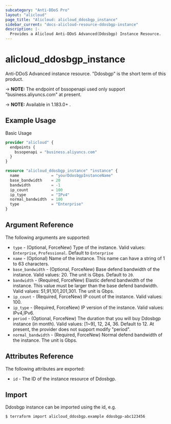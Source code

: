 ```yaml
---
subcategory: "Anti-DDoS Pro"
layout: "alicloud"
page_title: "Alicloud: alicloud_ddosbgp_instance"
sidebar_current: "docs-alicloud-resource-ddosbgp-instance"
description: |-
  Provides a Alicloud Anti-DDoS Advanced(Ddosbgp) Instance Resource.
---
```


# alicloud_ddosbgp_instance

Anti-DDoS Advanced instance resource. "Ddosbgp" is the short term of this product.

-> **NOTE:** The endpoint of bssopenapi used only support "business.aliyuncs.com" at present.

-> **NOTE:** Available in 1.183.0+ .

## Example Usage

Basic Usage

```terraform
provider "alicloud" {
  endpoints {
    bssopenapi = "business.aliyuncs.com"
  }
}

resource "alicloud_ddosbgp_instance" "instance" {
  name              = "yourDdosbgpInstanceName"
  base_bandwidth    = 20
  bandwidth         = -1
  ip_count          = 100
  ip_type           = "IPv4"
  normal_bandwidth  = 100
  type              = "Enterprise"
}
```
## Argument Reference

The following arguments are supported:

* `type` - (Optional, ForceNew) Type of the instance. Valid values: `Enterprise`, `Professional`. Default to `Enterprise`  
* `name` - (Optional) Name of the instance. This name can have a string of 1 to 63 characters.
* `base_bandwidth` - (Optional, ForceNew) Base defend bandwidth of the instance. Valid values: 20. The unit is Gbps. Default to `20`.
* `bandwidth` - (Required, ForceNew) Elastic defend bandwidth of the instance. This value must be larger than the base defend bandwidth. Valid values: 51,91,101,201,301. The unit is Gbps.
* `ip_count` - (Required, ForceNew) IP count of the instance. Valid values: 100.
* `ip_type` - (Required, ForceNew) IP version of the instance. Valid values: IPv4,IPv6.
* `period` - (Optional, ForceNew) The duration that you will buy Ddosbgp instance (in month). Valid values: [1~9], 12, 24, 36. Default to 12. At present, the provider does not support modify "period".
* `normal_bandwidth` - (Required, ForceNew) Normal defend bandwidth of the instance. The unit is Gbps.

## Attributes Reference

The following attributes are exported:

* `id` - The ID of the instance resource of Ddosbgp.
## Import

Ddosbgp instance can be imported using the id, e.g.

```shell
$ terraform import alicloud_ddosbgp.example ddosbgp-abc123456
```
